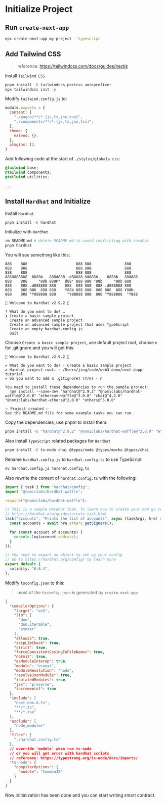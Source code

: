 # Initialize Project  

## Run `create-next-app`

```bash
npx create-next-app my-project --typescript
```

## Add Tailwind CSS  

> reference: https://tailwindcss.com/docs/guides/nextjs  

Install `Tailwind CSS`

```bash
pnpm install -D tailwindcss postcss autoprefixer
npx tailwindcss init -p
```

Modify `tailwind.config.js` to:

```javascript
module.exports = {
  content: [
    "./pages/**/*.{js,ts,jsx,tsx}",
    "./components/**/*.{js,ts,jsx,tsx}",
  ],
  theme: {
    extend: {},
  },
  plugins: [],
}
```

Add following code at the start of `./styles/globals.css`:

```css
@tailwind base;
@tailwind components;
@tailwind utilities;

...
```

## Install `Hardhat` and Initialize  

Install `Hardhat`

```bash
pnpm install -D hardhat
```

Initialize with `Hardhat`  

```bash
rm README.md # delete README.md to avoid conflicting with hardhat
pnpm hardhat
```

You will see something like this:

```
888    888                      888 888               888
888    888                      888 888               888
888    888                      888 888               888
8888888888  8888b.  888d888 .d88888 88888b.   8888b.  888888
888    888     "88b 888P"  d88" 888 888 "88b     "88b 888
888    888 .d888888 888    888  888 888  888 .d888888 888
888    888 888  888 888    Y88b 888 888  888 888  888 Y88b.
888    888 "Y888888 888     "Y88888 888  888 "Y888888  "Y888

👷 Welcome to Hardhat v2.9.2 👷‍

? What do you want to do? … 
❯ Create a basic sample project
  Create an advanced sample project
  Create an advanced sample project that uses TypeScript
  Create an empty hardhat.config.js
  Quit
```

Choose `Create a basic sample project`, use default project root, choose `n` for .gitignore and you will get this:

```
👷 Welcome to Hardhat v2.9.2 👷‍

✔ What do you want to do? · Create a basic sample project
✔ Hardhat project root: · /Users/jing/code/web3-demo/next-dapp-tutorial
✔ Do you want to add a .gitignore? (Y/n) · n

You need to install these dependencies to run the sample project:
  npm install --save-dev "hardhat@^2.9.2" "@nomiclabs/hardhat-waffle@^2.0.0" "ethereum-waffle@^3.0.0" "chai@^4.2.0" "@nomiclabs/hardhat-ethers@^2.0.0" "ethers@^5.0.0"

✨ Project created ✨
See the README.md file for some example tasks you can run.
```

Copy the dependencies, use pnpm to install them:

```bash
pnpm install -D "hardhat@^2.9.2" "@nomiclabs/hardhat-waffle@^2.0.0" "ethereum-waffle@^3.0.0" "chai@^4.2.0" "@nomiclabs/hardhat-ethers@^2.0.0" "ethers@^5.0.0"
```

Also install `TypeScript` related packages for `Hardhat`  

```bash
pnpm install -D ts-node chai @types/node @types/mocha @types/chai
```

Rename `hardhat.config.js` to `hardhat.config.ts` to use TypeScript  

```bash
mv hardhat.config.js hardhat.config.ts
```

Also rewrite the content of `hardhat.config.ts` with the following: 

```typescript
import { task } from "hardhat/config";
import "@nomiclabs/hardhat-waffle";

require("@nomiclabs/hardhat-waffle");

// This is a sample Hardhat task. To learn how to create your own go to
// https://hardhat.org/guides/create-task.html
task("accounts", "Prints the list of accounts", async (taskArgs, hre) => {
  const accounts = await hre.ethers.getSigners();

  for (const account of accounts) {
    console.log(account.address);
  }
});

// You need to export an object to set up your config
// Go to https://hardhat.org/config/ to learn more
export default {
  solidity: "0.8.4",
};

```

Modify `tsconfig.json` to this:

> most of the `tsconfig.json` is generated by `create-next-app`  

```json
{
  "compilerOptions": {
    "target": "es5",
    "lib": [
      "dom",
      "dom.iterable",
      "esnext"
    ],
    "allowJs": true,
    "skipLibCheck": true,
    "strict": true,
    "forceConsistentCasingInFileNames": true,
    "noEmit": true,
    "esModuleInterop": true,
    "module": "esnext",
    "moduleResolution": "node",
    "resolveJsonModule": true,
    "isolatedModules": true,
    "jsx": "preserve",
    "incremental": true
  },
  "include": [
    "next-env.d.ts",
    "**/*.ts",
    "**/*.tsx"
  ],
  "exclude": [
    "node_modules"
  ],
  "files": [
    "./hardhat.config.ts"
  ],
  // override `module` when run ts-node
  // or you will get error with hardhat scripts
  // reference: https://typestrong.org/ts-node/docs/imports/
  "ts-node": {
    "compilerOptions": {
      "module": "CommonJS"
    }
  }
}

```

Now initialization has been done and you can start writing smart contract.  
